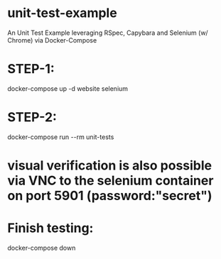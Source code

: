 # unit-test-example
An Unit Test Example leveraging RSpec, Capybara and Selenium (w/ Chrome) via Docker-Compose

# STEP-1:
docker-compose up -d website selenium

# STEP-2:
docker-compose run --rm unit-tests

# visual verification is also possible via VNC to the selenium container on port 5901 (password:"secret") 

# Finish testing:
docker-compose down
